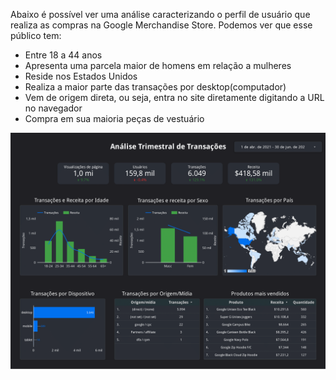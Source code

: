 Abaixo é possível ver uma análise caracterizando o perfil de usuário que realiza as compras na Google Merchandise Store. Podemos ver que esse público tem:
- Entre 18 a 44 anos
- Apresenta uma parcela maior de homens em relação a mulheres
- Reside nos Estados Unidos
- Realiza a maior parte das transações por desktop(computador)
- Vem de origem direta, ou seja, entra no site diretamente digitando a URL no navegador
- Compra em sua maioria peças de vestuário

![](Report/Análise_Trimestral_de_Transações-1.png)
